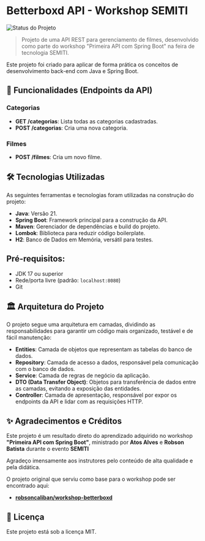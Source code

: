 # Betterboxd API - Workshop SEMITI

![Status do Projeto](https://img.shields.io/badge/status-concluído-brightgreen)

> Projeto de uma API REST para gerenciamento de filmes, desenvolvido como parte do workshop "Primeira API com Spring Boot" na feira de tecnologia SEMITI.

Este projeto foi criado para aplicar de forma prática os conceitos de desenvolvimento back-end com Java e Spring Boot.

## 🚀 Funcionalidades (Endpoints da API)

### Categorias
- **GET /categorias**: Lista todas as categorias cadastradas.
- **POST /categorias**: Cria uma nova categoria.

### Filmes
- **POST /filmes**: Cria um novo filme.


## 🛠️ Tecnologias Utilizadas

As seguintes ferramentas e tecnologias foram utilizadas na construção do projeto:

* **Java**: Versão 21.
* **Spring Boot**: Framework principal para a construção da API.
* **Maven**: Gerenciador de dependências e build do projeto.
* **Lombok**: Biblioteca para reduzir código boilerplate.
* **H2**: Banco de Dados em Memória, versátil para testes.

## Pré-requisitos:
* JDK 17 ou superior
* Rede/porta livre (padrão: `localhost:8080`)
* Git


## 🏛️ Arquitetura do Projeto

O projeto segue uma arquitetura em camadas, dividindo as responsabilidades para garantir um código mais organizado, testável e de fácil manutenção:

* **Entities**: Camada de objetos que representam as tabelas do banco de dados.
* **Repository**: Camada de acesso a dados, responsável pela comunicação com o banco de dados.
* **Service**: Camada de regras de negócio da aplicação.
* **DTO (Data Transfer Object)**: Objetos para transferência de dados entre as camadas, evitando a exposição das entidades.
* **Controller**: Camada de apresentação, responsável por expor os endpoints da API e lidar com as requisições HTTP.

## ✨ Agradecimentos e Créditos

Este projeto é um resultado direto do aprendizado adquirido no workshop **"Primeira API com Spring Boot"**, ministrado por **Atos Alves** e **Robson Batista** durante o evento **SEMITI** 

Agradeço imensamente aos instrutores pelo conteúdo de alta qualidade e pela didática.

O projeto original que serviu como base para o workshop pode ser encontrado aqui:
* [**robsoncaliban/workshop-betterboxd**](https://github.com/robsoncaliban/workshop-betterboxd)

## 📄 Licença

Este projeto está sob a licença MIT.